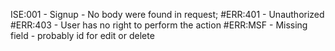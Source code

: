 ISE:001 - Signup - No body were found in request;
#ERR:401 - Unauthorized
#ERR:403 - User has no right to perform the action
#ERR:MSF - Missing field - probably id for edit or delete